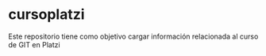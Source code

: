 # cursoplatzi
Este repositorio tiene como objetivo cargar información relacionada al curso de GIT en Platzi 

